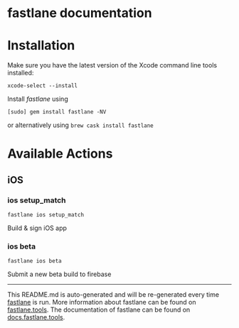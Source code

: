 # fastlane documentation

# Installation

Make sure you have the latest version of the Xcode command line tools installed:

```
xcode-select --install
```

Install _fastlane_ using

```
[sudo] gem install fastlane -NV
```

or alternatively using `brew cask install fastlane`

# Available Actions

## iOS

### ios setup_match

```
fastlane ios setup_match
```

Build & sign iOS app

### ios beta

```
fastlane ios beta
```

Submit a new beta build to firebase

---

This README.md is auto-generated and will be re-generated every time [fastlane](https://fastlane.tools) is run. More information about fastlane can be found on [fastlane.tools](https://fastlane.tools). The documentation of fastlane can be found on [docs.fastlane.tools](https://docs.fastlane.tools).
